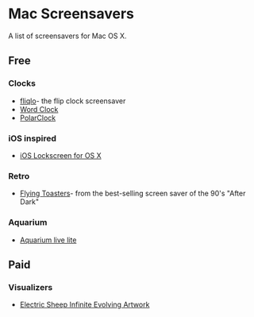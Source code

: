 # Mac Screensavers

A list of screensavers for Mac OS X.

## Free

### Clocks

* [fliqlo](http://fliqlo.com/)- the flip clock screensaver
* [Word Clock](https://www.simonheys.com/wordclock/)
* [PolarClock](http://blog.pixelbreaker.com/polarclock)

### iOS inspired

* [iOS Lockscreen for OS X](http://littleendiangamestudios.com/project/ios-7-screen-saver/)

### Retro

* [Flying Toasters](http://en.infinisys.co.jp/product/flyingtoasters/index.shtml)- from the best-selling screen saver of the 90's "After Dark"

### Aquarium

* [Aquarium live lite](https://itunes.apple.com/us/app/aquarium-live-lite-relaxing/id462563503)

## Paid

### Visualizers

* [Electric Sheep Infinite Evolving Artwork](https://itunes.apple.com/us/app/electric-sheep-infinite-evolving/id444604503)

